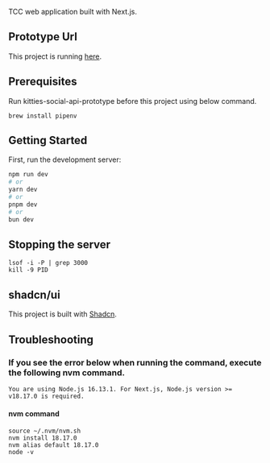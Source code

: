 TCC web application built with Next.js.

## Prototype Url
This project is running [here](https://fukugit.github.io/kitties-social-ui-prototype/).

## Prerequisites
Run kitties-social-api-prototype before this project using below command.  
```
brew install pipenv
```

## Getting Started

First, run the development server:

```bash
npm run dev
# or
yarn dev
# or
pnpm dev
# or
bun dev
```

## Stopping the server
```
lsof -i -P | grep 3000
kill -9 PID
```

## shadcn/ui
This project is built with [Shadcn](https://ui.shadcn.com/).  


## Troubleshooting
### If you see the error below when running the command, execute the following nvm command.
```
You are using Node.js 16.13.1. For Next.js, Node.js version >= v18.17.0 is required.
```
#### nvm command
```
source ~/.nvm/nvm.sh
nvm install 18.17.0
nvm alias default 18.17.0
node -v
```


